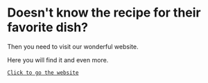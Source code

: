 # Doesn't know the recipe for their favorite dish?

Then you need to visit our wonderful website.

Here you will find it and even more.

[`Click to go the website`](https://recipe-book-sigma-topaz.vercel.app/)
